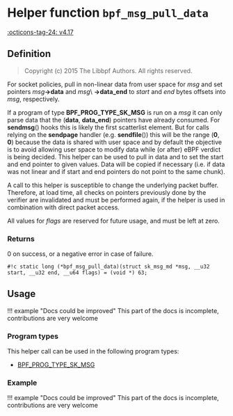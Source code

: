 # Helper function `bpf_msg_pull_data`

<!-- [FEATURE_TAG](bpf_msg_pull_data) -->
[:octicons-tag-24: v4.17](https://github.com/torvalds/linux/commit/015632bb30daaaee64e1bcac07570860e0bf3092)
<!-- [/FEATURE_TAG] -->

## Definition

> Copyright (c) 2015 The Libbpf Authors. All rights reserved.


<!-- [HELPER_FUNC_DEF] -->
For socket policies, pull in non-linear data from user space for _msg_ and set pointers _msg_**->data** and _msg_\ **->data_end** to _start_ and _end_ bytes offsets into _msg_, respectively.

If a program of type **BPF_PROG_TYPE_SK_MSG** is run on a _msg_ it can only parse data that the (**data**, **data_end**) pointers have already consumed. For **sendmsg**() hooks this is likely the first scatterlist element. But for calls relying on the **sendpage** handler (e.g. **sendfile**()) this will be the range (**0**, **0**) because the data is shared with user space and by default the objective is to avoid allowing user space to modify data while (or after) eBPF verdict is being decided. This helper can be used to pull in data and to set the start and end pointer to given values. Data will be copied if necessary (i.e. if data was not linear and if start and end pointers do not point to the same chunk).

A call to this helper is susceptible to change the underlying packet buffer. Therefore, at load time, all checks on pointers previously done by the verifier are invalidated and must be performed again, if the helper is used in combination with direct packet access.

All values for _flags_ are reserved for future usage, and must be left at zero.

### Returns

0 on success, or a negative error in case of failure.

`#!c static long (*bpf_msg_pull_data)(struct sk_msg_md *msg, __u32 start, __u32 end, __u64 flags) = (void *) 63;`
<!-- [/HELPER_FUNC_DEF] -->

## Usage

!!! example "Docs could be improved"
    This part of the docs is incomplete, contributions are very welcome

### Program types

This helper call can be used in the following program types:

<!-- DO NOT EDIT MANUALLY -->
<!-- [HELPER_FUNC_PROG_REF] -->
 * [BPF_PROG_TYPE_SK_MSG](../program-type/BPF_PROG_TYPE_SK_MSG.md)
<!-- [/HELPER_FUNC_PROG_REF] -->

### Example

!!! example "Docs could be improved"
    This part of the docs is incomplete, contributions are very welcome
